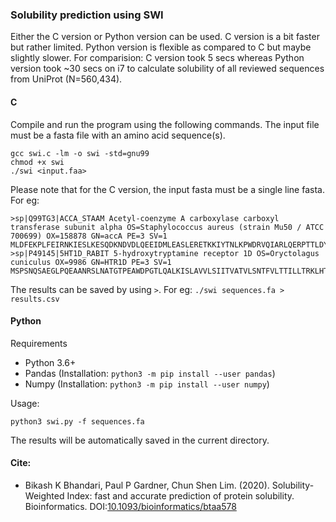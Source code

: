 ### Solubility prediction using SWI
Either the C version or Python version can be used. C version is a bit faster but rather limited. Python version is flexible as compared to C but maybe slightly slower. For comparision: C version took 5 secs whereas Python version took ~30 secs on i7 to calculate solubility of all reviewed sequences from UniProt (N=560,434).

#### C
Compile and run the program using the following commands. The input file must be a fasta file with an amino acid sequence(s).
```console
gcc swi.c -lm -o swi -std=gnu99
chmod +x swi
./swi <input.faa>
```
Please note that for the C version, the input fasta must be a single line fasta. For eg:
```
>sp|Q99TG3|ACCA_STAAM Acetyl-coenzyme A carboxylase carboxyl transferase subunit alpha OS=Staphylococcus aureus (strain Mu50 / ATCC 700699) OX=158878 GN=accA PE=3 SV=1
MLDFEKPLFEIRNKIESLKESQDKNDVDLQEEIDMLEASLERETKKIYTNLKPWDRVQIARLQERPTTLDYIPYIFDSFMELHGDRNFRDDPAMIGGIGFLNGRAVTVIGQQRGKDTKDNIYRNFGMAHPEGYRKALRLMKQAEKFNRPIFTFIDTKGAYPGKAAEERGQSESIATNLIEMASLKVPVIAIVIGEGGSGGALGIGIANKVLMLENSTYSVISPEGAAALLWKDSNLAKIAAETMKITAHDIKQLGIIDDVISEPLGGAHKDVEQQALAIKSAFVAQLDSLESLSRDEIANDRFEKFRNIGSYIE
>sp|P49145|5HT1D_RABIT 5-hydroxytryptamine receptor 1D OS=Oryctolagus cuniculus OX=9986 GN=HTR1D PE=3 SV=1
MSPSNQSAEGLPQEAANRSLNATGTPEAWDPGTLQALKISLAVVLSIITVATVLSNTFVLTTILLTRKLHTPANYLIGSLATTDLLVSILVMPISIAYTITHTWNFGQVLCDIWVSSDIT
```
The results can be saved by using `>`. For eg: `./swi sequences.fa > results.csv`

#### Python
Requirements

- Python 3.6+
- Pandas (Installation: `python3 -m pip install --user pandas`)
- Numpy (Installation: `python3 -m pip install --user numpy`)

Usage:

```python3 swi.py -f sequences.fa```

The results will be automatically saved in the current directory.

#### Cite:
- Bikash K Bhandari, Paul P Gardner, Chun Shen Lim. (2020). Solubility-Weighted Index: fast and accurate prediction of protein solubility. Bioinformatics. DOI:[10.1093/bioinformatics/btaa578](https://dx.doi.org/10.1093/bioinformatics/btaa578)
